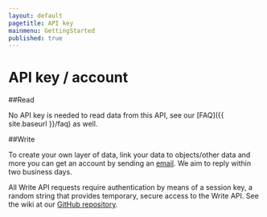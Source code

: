 ```yaml
---
layout: default
pagetitle: API key
mainmenu: GettingStarted
published: true
---
```



# API key / account

##Read

No API key is needed to read data from this API, see our [FAQ]({{ site.baseurl }}/faq) as well. 
 
##Write

To create your own layer of data, link your data to objects/other data and more you can get an account by sending an [email](mailto:citysdk@waag.org). We aim to reply within two business days.

All Write API requests require authentication by means of a session key, a random string that provides temporary, secure access to the Write API. See the wiki at our [GitHub repository](https://github.com/waagsociety/citysdk-ld]).